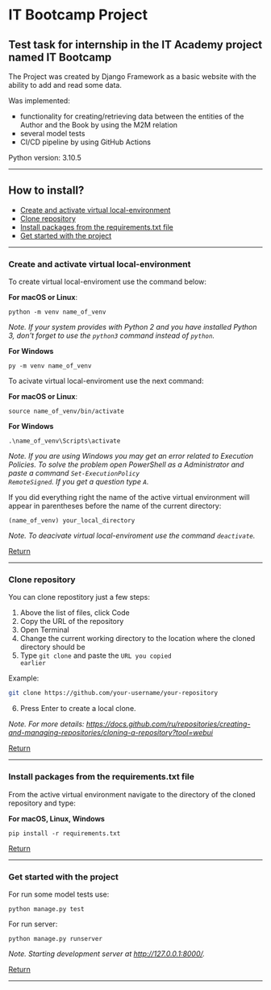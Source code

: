 # IT Bootcamp Project
## Test task for internship in the IT Academy project named IT Bootcamp

The Project was created by Django Framework as a basic website with the ability to add and read some data.

Was implemented:
<ul type='square'>
  <li>functionality for creating/retrieving data between the entities of the Author and the Book by using the M2M relation</li>
  <li>several model tests</li>
  <li>CI/CD pipeline by using GitHub Actions</li>
</ul>

Python version: 3.10.5

---
<a name='return'></a>
## How to install?

<ul type='square'>
  <li><a href='#create'>Сreate and activate virtual local-environment</a></li>
  <li><a href='#clone'>Clone repository</a></li>
  <li><a href='#install'>Install packages from the requirements.txt file</a></li>
  <li><a href='#start'>Get started with the project</a></li>
</ul>

---
<a name='create'></a>
### Сreate and activate virtual local-environment

To create virtual local-enviroment use the command below:

**For macOS or Linux**:

<code>python -m venv name_of_venv</code>

*Note. If your system provides with Python 2 and you have installed Python 3, don't forget to use the ```python3``` command instead of ```python```.*

**For Windows**

<code>py -m venv name_of_venv</code>

To acivate virtual local-enviroment use the next command:

**For macOS or Linux**:

<code>source name_of_venv/bin/activate</code>

**For Windows**

<code>.\name_of_venv\Scripts\activate</code>

*Note. If you are using Windows you may get an error related to Execution Policies. To solve the problem open PowerShell as a Administrator and paste a command <code>Set-ExecutionPolicy RemoteSigned</code>. If you get a question type <code>A</code>.*

If you did everything right the name of the active virtual environment will appear in parentheses before the name of the current directory:

<code>(name_of_venv) your_local_directory</code>

*Note. To deacivate virtual local-enviroment use the command <code>deactivate</code>.* 

<a href='#return'>Return</a>

---
<a name='clone'></a>
### Clone repository

You can clone repostitory just a few steps:

1. Above the list of files, click Code
2. Copy the URL of the repository
3. Open Terminal
4. Change the current working directory to the location where the cloned directory should be
5. Type <code>git clone</code> and paste the <code>URL you copied earlier</code>

Example:
```bash
git clone https://github.com/your-username/your-repository
```

6. Press Enter to create a local clone.

*Note. For more details: https://docs.github.com/ru/repositories/creating-and-managing-repositories/cloning-a-repository?tool=webui*

<a href='#return'>Return</a>

---
<a name='install'></a>
### Install packages from the requirements.txt file

From the active virtual environment navigate to the directory of the cloned repository and type:

**For macOS, Linux, Windows**

<code>pip install -r requirements.txt</code>

<a href='#return'>Return</a>

---
<a name='start'></a>
### Get started with the project

For run some model tests use:

<code>python manage.py test</code>

For run server:

<code>python manage.py runserver</code>

*Note. Starting development server at http://127.0.0.1:8000/.*

<a href='#return'>Return</a>

---
